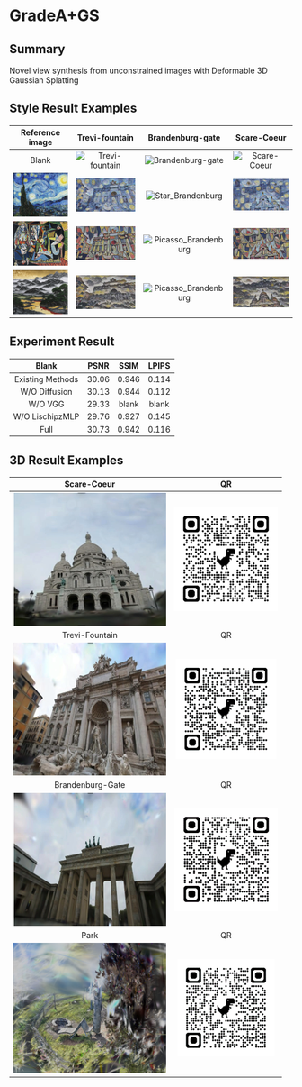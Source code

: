 # GradeA+GS

## **Summary**
Novel view synthesis from unconstrained images with Deformable 3D Gaussian Splatting

## **Style Result Examples**
Reference image |  Trevi-fountain  |  Brandenburg-gate  |  Scare-Coeur
:-------------------------:|:-------------------------:|:-------------------------:|:-------------------------:
Blank | ![Trevi-fountain](result/example/Trevi-fountain.gif) | ![Brandenburg-gate](result/example/Brandenburg-gate.gif) | ![Scare-Coeur](result/example/Scare-Coeur.gif)
![Star](result/reference/Star.png) | ![Star_Trevi](result/example/Star_Trevi.gif) | ![Star_Brandenburg](result/example/Star_Brandenburg.gif) | ![Star_Scare](result/example/Star_Scare.gif)
![Picasso](result/reference/Picasso.png) | ![Picasso_Trevi](result/example/Picasso_Trevi.gif) | ![Picasso_Brandenburg](result/example/Picasso_Brandenburg.gif) | ![Picasso_Scare](result/example/Picasso_Scare.gif)
![Mountain](result/reference/Mountain.png) | ![Picasso_Trevi](result/example/Mountain_Trevi.gif) | ![Picasso_Brandenburg](result/example/Mountain_Brandenburg.gif) | ![Picasso_Scare](result/example/Mountain_Scare.gif)

## **Experiment Result**
Blank | PSNR | SSIM | LPIPS
:-------------------------:|:-------------------------:|:-------------------------:|:-------------------------:
Existing Methods | 30.06 | 0.946 | 0.114
W/O Diffusion | 30.13 | 0.944 | 0.112
W/O VGG | 29.33 | blank | blank
W/O LischipzMLP | 29.76 | 0.927 | 0.145
Full | 30.73 | 0.942 | 0.116

## **3D Result Examples**
Scare-Coeur | QR
:-------------------------:|:-------------------------:
![Scare](result/QR/Scare.png) | ![QR-Scare](result/QR/QR_Scare.png)
Trevi-Fountain | QR
![Scare](result/QR/Trevi.png) | ![QR-Scare](result/QR/QR_Trevi.png)
Brandenburg-Gate | QR
![Scare](result/QR/Brandenburg.png) | ![QR-Scare](result/QR/QR_Brandenburg.png)
Park | QR
![Scare](result/QR/Park.png) | ![QR-Scare](result/QR/QR_Park.png)